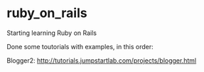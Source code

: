 # ruby_on_rails

Starting learning Ruby on Rails

Done some toutorials with examples, in this order:

Blogger2: http://tutorials.jumpstartlab.com/projects/blogger.html
